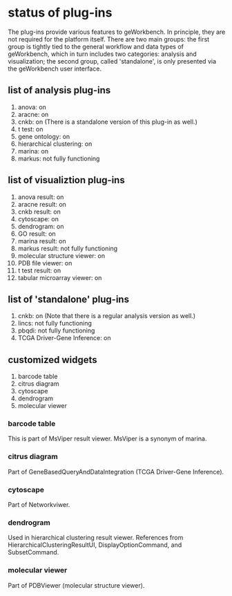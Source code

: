 # status of plug-ins

The plug-ins provide various features to geWorkbench. In principle, they are not required for the platform itself.
There are two main groups: the first group is tightly tied to the general workflow and data types of geWorkbench,
which in turn includes two categories: analysis and visualization;
the second group, called 'standalone', is only presented via the geWorkbench user interface.

## list of analysis plug-ins
1. anova: on
2. aracne: on
3. cnkb: on (There is a standalone version of this plug-in as well.)
4. t test: on
5. gene ontology: on
6. hierarchical clustering: on
7. marina: on
8. markus: not fully functioning

## list of visualiztion plug-ins
1. anova result: on
2. aracne result: on
3. cnkb result: on
4. cytoscape: on
5. dendrogram: on
6. GO result: on
7. marina result: on
8. markus result: not fully functioning
9. molecular structure viewer: on
10. PDB file viewer: on
11. t test result: on
12. tabular microarray viewer: on

## list of 'standalone' plug-ins
1. cnkb: on (Note that there is a regular analysis version as well.)
2. lincs: not fully functioning
3. pbqdi: not fully functioning
4. TCGA Driver-Gene Inference: on

## customized widgets

1. barcode table
2. citrus diagram
3. cytoscape
4. dendrogram
5. molecular viewer

### barcode table
This is part of MsViper result viewer. MsViper is a synonym of marina.

### citrus diagram
Part of GeneBasedQueryAndDataIntegration (TCGA Driver-Gene Inference).

### cytoscape
Part of Networkviwer.

### dendrogram
Used in hierarchical clustering result viewer. References from HierarchicalClusteringResultUI, DisplayOptionCommand, and SubsetCommand.

### molecular viewer
Part of PDBViewer (molecular structure viewer).